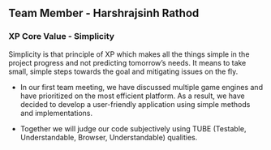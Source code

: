 ## Team Member - Harshrajsinh Rathod

### XP Core Value - Simplicity

Simplicity is that principle of XP which makes all the things simple in the project progress and not predicting tomorrow’s needs. It means to take small, simple steps towards the goal and mitigating issues on the fly.

- In our first team meeting, we have discussed multiple game engines and have prioritized on the most efficient platform. As a result, we have decided to develop a user-friendly application using simple methods and implementations.

- Together we will judge our code subjectively using TUBE (Testable, Understandable, Browser, Understandable) qualities.
